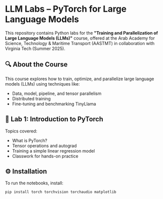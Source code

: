 # LLM Labs – PyTorch for Large Language Models

This repository contains Python labs for the **"Training and Parallelization of Large Language Models (LLMs)"** course, offered at the Arab Academy for Science, Technology & Maritime Transport (AASTMT) in collaboration with Virginia Tech (Summer 2025).

## 🔍 About the Course
This course explores how to train, optimize, and parallelize large language models (LLMs) using techniques like:
- Data, model, pipeline, and tensor parallelism
- Distributed training
- Fine-tuning and benchmarking TinyLlama

## 📁 Lab 1: Introduction to PyTorch
Topics covered:
- What is PyTorch?
- Tensor operations and autograd
- Training a simple linear regression model
- Classwork for hands-on practice

## ⚙️ Installation
To run the notebooks, install:
```bash
pip install torch torchvision torchaudio matplotlib
